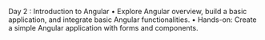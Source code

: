 Day 2 : Introduction to Angular • Explore Angular overview, build a basic application, and integrate basic Angular functionalities. • Hands-on: Create a simple Angular application with forms and components.
